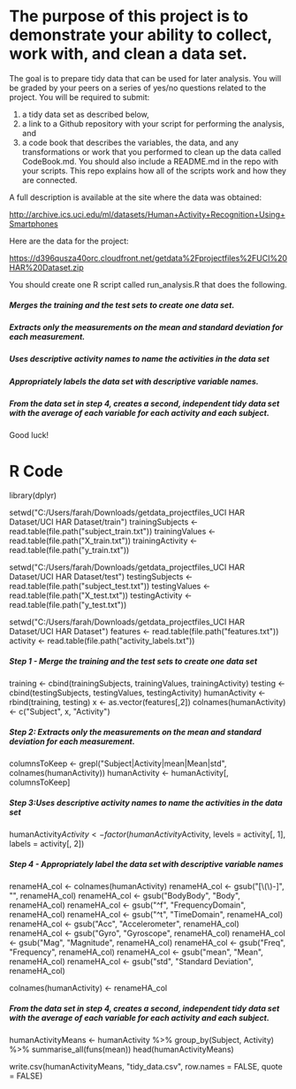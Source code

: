 # The purpose of this project is to demonstrate your ability to collect, work with, and clean a data set. 

The goal is to prepare tidy data that can be used for later analysis. You will be graded by your peers on a series of yes/no questions related to the project. You will be required to submit: 
1) a tidy data set as described below, 
2) a link to a Github repository with your script for performing the analysis, and 
3) a code book that describes the variables, the data, and any transformations or work that you performed to clean up the data called CodeBook.md. You should also include a README.md in the repo with your scripts. This repo explains how all of the scripts work and how they are connected.

A full description is available at the site where the data was obtained:

http://archive.ics.uci.edu/ml/datasets/Human+Activity+Recognition+Using+Smartphones

Here are the data for the project:

https://d396qusza40orc.cloudfront.net/getdata%2Fprojectfiles%2FUCI%20HAR%20Dataset.zip

You should create one R script called run_analysis.R that does the following.

##### Merges the training and the test sets to create one data set.
##### Extracts only the measurements on the mean and standard deviation for each measurement.
##### Uses descriptive activity names to name the activities in the data set
##### Appropriately labels the data set with descriptive variable names.
##### From the data set in step 4, creates a second, independent tidy data set with the average of each variable for each activity and each subject.
Good luck!

# R Code

library(dplyr)

setwd("C:/Users/farah/Downloads/getdata_projectfiles_UCI HAR Dataset/UCI HAR Dataset/train")
trainingSubjects <- read.table(file.path("subject_train.txt"))
trainingValues <- read.table(file.path("X_train.txt"))
trainingActivity <- read.table(file.path("y_train.txt"))

setwd("C:/Users/farah/Downloads/getdata_projectfiles_UCI HAR Dataset/UCI HAR Dataset/test")
testingSubjects <- read.table(file.path("subject_test.txt"))
testingValues <- read.table(file.path("X_test.txt"))
testingActivity <- read.table(file.path("y_test.txt"))

setwd("C:/Users/farah/Downloads/getdata_projectfiles_UCI HAR Dataset/UCI HAR Dataset")
features <- read.table(file.path("features.txt"))
activity <- read.table(file.path("activity_labels.txt"))


##### Step 1 - Merge the training and the test sets to create one data set
training <- cbind(trainingSubjects, trainingValues, trainingActivity)
testing <- cbind(testingSubjects, testingValues, testingActivity)
humanActivity <- rbind(training, testing)
x <- as.vector(features[,2])
colnames(humanActivity) <- c("Subject", x, "Activity")

##### Step 2: Extracts only the measurements on the mean and standard deviation for each measurement.
columnsToKeep <- grepl("Subject|Activity|mean|Mean|std", colnames(humanActivity))
humanActivity <- humanActivity[, columnsToKeep]

##### Step 3:Uses descriptive activity names to name the activities in the data set

humanActivity$Activity <- factor(humanActivity$Activity, levels = activity[, 1], labels = activity[, 2])

##### Step 4 - Appropriately label the data set with descriptive variable names

renameHA_col <- colnames(humanActivity)
renameHA_col <- gsub("[\\(\\)-]", "", renameHA_col)
renameHA_col <- gsub("BodyBody", "Body", renameHA_col)
renameHA_col <- gsub("^f", "FrequencyDomain", renameHA_col)
renameHA_col <- gsub("^t", "TimeDomain", renameHA_col)
renameHA_col <- gsub("Acc", "Accelerometer", renameHA_col)
renameHA_col <- gsub("Gyro", "Gyroscope", renameHA_col)
renameHA_col <- gsub("Mag", "Magnitude", renameHA_col)
renameHA_col <- gsub("Freq", "Frequency", renameHA_col)
renameHA_col <- gsub("mean", "Mean", renameHA_col)
renameHA_col <- gsub("std", "Standard Deviation", renameHA_col)

colnames(humanActivity) <- renameHA_col

##### From the data set in step 4, creates a second, independent tidy data set with the average of each variable for each activity and each subject.

humanActivityMeans <- humanActivity %>% 
        group_by(Subject, Activity) %>%
        summarise_all(funs(mean))
head(humanActivityMeans)

write.csv(humanActivityMeans, "tidy_data.csv", row.names = FALSE, quote = FALSE)
